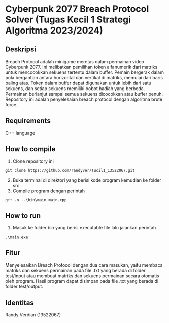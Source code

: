 # Cyberpunk 2077 Breach Protocol Solver (Tugas Kecil 1 Strategi Algoritma 2023/2024)

## Deskripsi
Breach Protocol adalah minigame meretas dalam permainan video Cyberpunk 2077. Ini melibatkan pemilihan token alfanumerik dari matriks untuk mencocokkan sekuens tertentu dalam buffer. Pemain bergerak dalam pola bergantian antara horizontal dan vertikal di matriks, memulai dari baris paling atas. Token dalam buffer dapat digunakan untuk lebih dari satu sekuens, dan setiap sekuens memiliki bobot hadiah yang berbeda. Permainan berlanjut sampai semua sekuens dicocokkan atau buffer penuh. Repository ini adalah penyelesaian breach protocol dengan algoritma brute force.

## Requirements
C++ language

## How to compile
1. Clone repository ini
```
git clone https://github.com/randyver/Tucil1_13522067.git
```
2. Buka terminal di direktori yang berisi kode program kemudian ke folder src
3. Compile program dengan perintah
```
g++ -o ..\bin\main main.cpp
```

## How to run
1. Masuk ke folder bin yang berisi executable file lalu jalankan perintah
```
.\main.exe
```

## Fitur
Menyelesaikan Breach Protocol dengan dua cara masukan, yaitu membaca matriks dan sekuens permainan pada file .txt yang berada di folder test/input atau membuat matriks dan sekuens permainan secara otomatis oleh program. Hasil program dapat disimpan pada file .txt yang berada di folder test/output.

## Identitas
Randy Verdian (13522067)